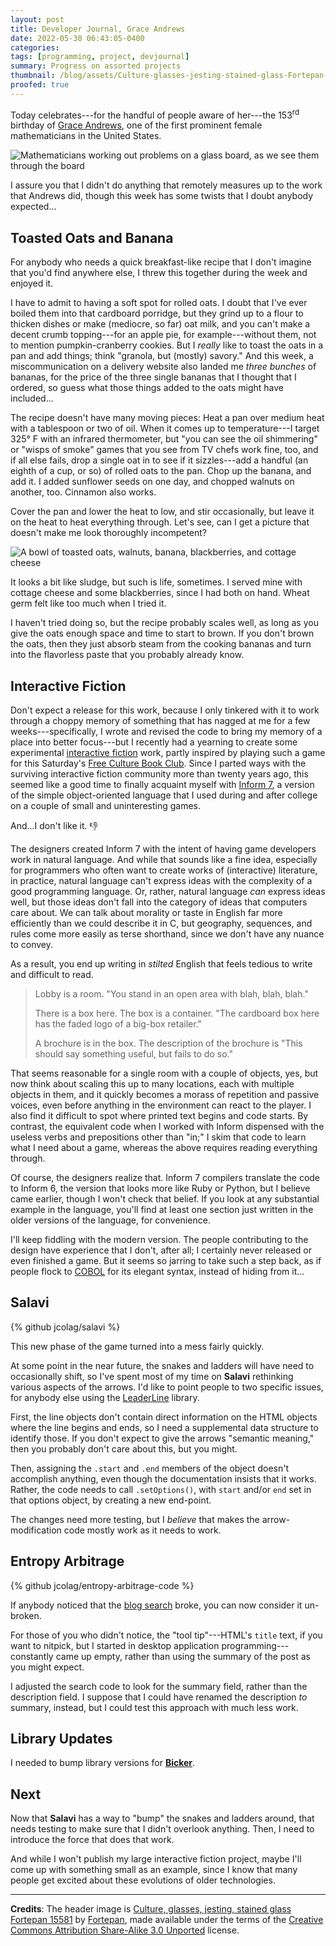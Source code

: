 ```yaml
---
layout: post
title: Developer Journal, Grace Andrews
date: 2022-05-30 06:43:05-0400
categories:
tags: [programming, project, devjournal]
summary: Progress on assorted projects
thumbnail: /blog/assets/Culture-glasses-jesting-stained-glass-Fortepan-15581.png
proofed: true
---
```


Today celebrates---for the handful of people aware of her---the 153<sup>rd</sup> birthday of [Grace Andrews](https://en.wikipedia.org/wiki/Grace_Andrews_%28mathematician%29), one of the first prominent female mathematicians in the United States.

![Mathematicians working out problems on a glass board, as we see them through the board](/blog/assets/Culture-glasses-jesting-stained-glass-Fortepan-15581.png "Annoyingly, I couldn't find a picture of Andrews, so random mathematicians in black-and-white will have to suffice for now...")

I assure you that I didn't do anything that remotely measures up to the work that Andrews did, though this week has some twists that I doubt anybody expected...

## Toasted Oats and Banana

For anybody who needs a quick breakfast-like recipe that I don't imagine that you'd find anywhere else, I threw this together during the week and enjoyed it.

I have to admit to having a soft spot for rolled oats.  I doubt that I've ever boiled them into that cardboard porridge, but they grind up to a flour to thicken dishes or make (mediocre, so far) oat milk, and you can't make a decent crumb topping---for an apple pie, for example---without them, not to mention pumpkin-cranberry cookies.  But I *really* like to toast the oats in a pan and add things; think "granola, but (mostly) savory."  And this week, a miscommunication on a delivery website also landed me *three bunches* of bananas, for the price of the three single bananas that I thought that I ordered, so guess what those things added to the oats might have included...

The recipe doesn't have many moving pieces:  Heat a pan over medium heat with a tablespoon or two of oil.  When it comes up to temperature---I target 325° F with an infrared thermometer, but "you can see the oil shimmering" or "wisps of smoke" games that you see from TV chefs work fine, too, and if all else fails, drop a single oat in to see if it sizzles---add a handful (an eighth of a cup, or so) of rolled oats to the pan.  Chop up the banana, and add it.  I added sunflower seeds on one day, and chopped walnuts on another, too.  Cinnamon also works.

Cover the pan and lower the heat to low, and stir occasionally, but leave it on the heat to heat everything through.  Let's see, can I get a picture that doesn't make me look thoroughly incompetent?

![A bowl of toasted oats, walnuts, banana, blackberries, and cottage cheese](/blog/assets/banana-toasted-oats.png "Look, if I wanted to do food photography at any level, I would have spent much less of my life writing code...")

It looks a bit like sludge, but such is life, sometimes.  I served mine with cottage cheese and some blackberries, since I had both on hand.  Wheat germ felt like too much when I tried it.

I haven't tried doing so, but the recipe probably scales well, as long as you give the oats enough space and time to start to brown.  If you don't brown the oats, then they just absorb steam from the cooking bananas and turn into the flavorless paste that you probably already know.

## Interactive Fiction

Don't expect a release for this work, because I only tinkered with it to work through a choppy memory of something that has nagged at me for a few weeks---specifically, I wrote and revised the code to bring my memory of a place into better focus---but I recently had a yearning to create some experimental [interactive fiction](https://en.wikipedia.org/wiki/Interactive_fiction) work, partly inspired by playing such a game for this Saturday's [Free Culture Book Club](/blog/tag/bookclub).  Since I parted ways with the surviving interactive fiction community more than twenty years ago, this seemed like a good time to finally acquaint myself with [Inform 7](http://inform7.com/), a version of the simple object-oriented language that I used during and after college on a couple of small and uninteresting games.

And...I don't like it. 👎

The designers created Inform 7 with the intent of having game developers work in natural language.  And while that sounds like a fine idea, especially for programmers who often want to create works of (interactive) literature, in practice, natural language can't express ideas with the complexity of a good programming language.  Or, rather, natural language *can* express ideas well, but those ideas don't fall into the category of ideas that computers care about.  We can talk about morality or taste in English far more efficiently than we could describe it in C, but geography, sequences, and rules come more easily as terse shorthand, since we don't have any nuance to convey.

As a result, you end up writing in *stilted* English that feels tedious to write and difficult to read.

 > Lobby is a room.  "You stand in an open area with blah, blah, blah."
 >
 > There is a box here.  The box is a container.  "The cardboard box here has the faded logo of a big-box retailer."
 >
 > A brochure is in the box.  The description of the brochure is "This should say something useful, but fails to do so."

That seems reasonable for a single room with a couple of objects, yes, but now think about scaling this up to many locations, each with multiple objects in them, and it quickly becomes a morass of repetition and passive voices, even before anything in the environment can react to the player.  I also find it difficult to spot where printed text begins and code starts.  By contrast, the equivalent code when I worked with Inform dispensed with the useless verbs and prepositions other than "in;" I skim that code to learn what I need about a game, whereas the above requires reading everything through.

Of course, the designers realize that.  Inform 7 compilers translate the code to Inform 6, the version that looks more like Ruby or Python, but I believe came earlier, though I won't check that belief.  If you look at any substantial example in the language, you'll find at least one section just written in the older versions of the language, for convenience.

I'll keep fiddling with the modern version.  The people contributing to the design have experience that I don't, after all; I certainly never released or even finished a game.  But it seems so jarring to take such a step back, as if people flock to [COBOL](https://en.wikipedia.org/wiki/COBOL) for its elegant syntax, instead of hiding from it...

## Salavi

{% github jcolag/salavi %}

This new phase of the game turned into a mess fairly quickly.

At some point in the near future, the snakes and ladders will have need to occasionally shift, so I've spent most of my time on **Salavi** rethinking various aspects of the arrows.  I'd like to point people to two specific issues, for anybody else using the [LeaderLine](https://anseki.github.io/leader-line/) library.

First, the line objects don't contain direct information on the HTML objects where the line begins and ends, so I need a supplemental data structure to identify those.  If you don't expect to give the arrows "semantic meaning," then you probably don't care about this, but you might.

Then, assigning the `.start` and `.end` members of the object doesn't accomplish anything, even though the documentation insists that it works.  Rather, the code needs to call `.setOptions()`, with `start` and/or `end` set in that options object, by creating a new end-point.

The changes need more testing, but I *believe* that makes the arrow-modification code mostly work as it needs to work.

## Entropy Arbitrage

{% github jcolag/entropy-arbitrage-code %}

If anybody noticed that the [blog search](/blog/search) broke, you can now consider it un-broken.

For those of you who didn't notice, the "tool tip"---HTML's `title` text, if you want to nitpick, but I started in desktop application programming---constantly came up empty, rather than using the summary of the post as you might expect.

I adjusted the search code to look for the summary field, rather than the description field.  I suppose that I could have renamed the description *to* summary, instead, but I could test this approach with much less work.

## Library Updates

I needed to bump library versions for [**Bicker**](https://github.com/jcolag/Bicker).

## Next

Now that **Salavi** has a way to "bump" the snakes and ladders around, that needs testing to make sure that I didn't overlook anything.  Then, I need to introduce the force that does that work.

And while I won't publish my large interactive fiction project, maybe I'll come up with something small as an example, since I know that many people get excited about these evolutions of older technologies.

* * *

**Credits**:  The header image is [Culture, glasses, jesting, stained glass Fortepan 15581](https://commons.wikimedia.org/wiki/File:Culture,_glasses,_jesting,_stained_glass_Fortepan_15581.jpg) by [Fortepan](https://fortepan.hu/), made available under the terms of the [Creative Commons Attribution Share-Alike 3.0 Unported](https://creativecommons.org/licenses/by-sa/3.0/deed.en) license.
